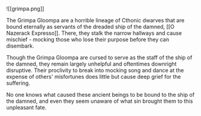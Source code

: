 ![[grimpa.png]]

The Grimpa Gloompa are a horrible lineage of Cthonic dwarves that are bound eternally as servants of the dreaded ship of the damned, [[O Nazerack Expresso]]. There, they stalk the narrow hallways and cause mischief - mocking those who lose their purpose before they can disembark.

Though the Grimpa Gloompa are cursed to serve as the staff of the ship of the damned, they remain largely unhelpful and oftentimes downright disruptive. Their proclivity to break into mocking song and dance at the expense of others' misfortunes does little but cause deep grief for the suffering.

No one knows what caused these ancient beings to be bound to the ship of the damned, and even they seem unaware of what sin brought them to this unpleasant fate.